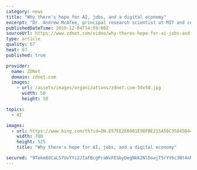 ```yaml
---
category: news
title: "Why there's hope for AI, jobs, and a digital economy"
excerpt: "Dr. Andrew McAfee, principal research scientist at MIT and co-founder of the MIT initiative on the digital economy, tells Tonya Hall there's an optimistic outlook on AI and jobs and explains that the past demonstrates how we can transition from an industrial economy to a digital economy."
publishedDateTime: 2019-12-04T14:59:00Z
sourceUrl: https://www.zdnet.com/video/why-theres-hope-for-ai-jobs-and-a-digital-economy/
type: article
quality: 67
heat: 67
published: true

provider:
  name: ZDNet
  domain: zdnet.com
  images:
    - url: /assets/images/organizations/zdnet.com-50x50.jpg
      width: 50
      height: 50

topics:
  - AI

images:
  - url: https://www.bing.com/th?id=ON.657EE2E6981E98FBE215A50C35D45B44
    width: 700
    height: 525
    title: "Why there's hope for AI, jobs, and a digital economy"

secured: "9Tekm8dCaL57UvYYi2JIaFBcgPraNvFESbyDegNkK2NlDoajT5rYY6c3Bt4nNqhZOW55tW9Sb9d5dc1W6EJzcrteWpHw/MVjgtOAdD8pngPf5VkKItT9mDJTQlpxvLr772CF++6BGHA/QMPbMl3Jp1pUfBhsfh+s3yj1uYhw08dFyUtim6VfDGsaF5mqouecQayTTiwUiX1IRAecoGwAEZTU6t0/1K7PJ3lS2kBLMn1NXfJk+g0FTG62lOEolYC8wbqCsINP98/Q2fR0yvxp2g==;8BNkECzmSKH5LJM1yUq+aw=="
---
```


